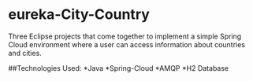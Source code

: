 # eureka-City-Country
Three Eclipse projects that come together to implement a simple Spring Cloud environment where a user can access information about countries and cities.

##Technologies Used:
*Java
*Spring-Cloud
*AMQP
*H2 Database
